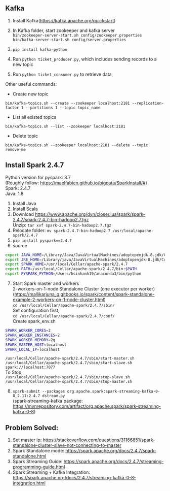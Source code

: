 ## Kafka
1. Install Kafka(https://kafka.apache.org/quickstart)
2. In Kafka folder, start zookeeper and kafka server  
```bin/zookeeper-server-start.sh config/zookeeper.properties```  
```bin/kafka-server-start.sh config/server.properties```

3. ```pip install kafka-python```
4. Run ```python ticket_producer.py```, which includes sending records to a new topic
5. Run ```python ticket_consumer.py``` to retrieve data


Other useful commands:
* Create new topic

```bin/kafka-topics.sh --create --zookeeper localhost:2181 --replication-factor 1 --partitions 1 --topic topic_name```
* List all existed topics

```bin/kafka-topics.sh --list --zookeeper localhost:2181```
* Delete topic

```bin/kafka-topics.sh --zookeeper localhost:2181 --delete --topic remove-me```


## Install Spark 2.4.7
Python version for pyspark: 3.7  
(Roughly follow: https://maelfabien.github.io/bigdata/SparkInstall/#)  
Spark: 2.4.7  
Java: 1.8  

1. Install Java
2. Install Scala
3. Download https://www.apache.org/dyn/closer.lua/spark/spark-2.4.7/spark-2.4.7-bin-hadoop2.7.tgz  
Unzip: ```tar xvf spark-2.4.7-bin-hadoop2.7.tgz```
4. Relocate folder: ```mv spark-2.4.7-bin-hadoop2.7 /usr/local/apache-spark/2.4.7```
5. ```pip install pyspark==2.4.7```
6. source  
```bash
export JAVA_HOME=/Library/Java/JavaVirtualMachines/adoptopenjdk-8.jdk/Contents/Home
export JRE_HOME=/Library/java/JavaVirtualMachines/adoptopenjdk-8.jdk/Contents/Home/jre/
export SPARK_HOME=/usr/local/Cellar/apache-spark/2.4.7
export PATH=/usr/local/Cellar/apache-spark/2.4.7/bin:$PATH
export PYSPARK_PYTHON=/Users/hsinhanh19/anaconda3/bin/python
```

7. Start Spark master and workers  
  2-workers-on-1-node Standalone Cluster (one executor per worker)  
  (https://mallikarjuna_g.gitbooks.io/spark/content/spark-standalone-example-2-workers-on-1-node-cluster.html)  
  ```cd /usr/local/Cellar/apache-spark/2.4.7/sbin/```  
  Set configuration first,  
  ```cd /usr/local/Cellar/apache-spark/2.4.7/conf/```  
  Create spark_env.sh  
  ```bash  
  SPARK_WORKER_CORES=2
  SPARK_WORKER_INSTANCES=2
  SPARK_WORKER_MEMORY=2g
  SPARK_MASTER_HOST=localhost
  SPARK_LOCAL_IP=localhost
  ```
  ```/usr/local/Cellar/apache-spark/2.4.7/sbin/start-master.sh```  
  ```/usr/local/Cellar/apache-spark/2.4.7/sbin/start-slave.sh spark://localhost:7077```   
  To Stop,  
  ```/usr/local/Cellar/apache-spark/2.4.7/sbin/stop-slave.sh```  
  ```/usr/local/Cellar/apache-spark/2.4.7/sbin/stop-master.sh``` 
  
8. ```spark-submit --packages org.apache.spark:spark-streaming-kafka-0-8_2.11:2.4.7 dstream.py```  
  (spark-streaming-kafka package: https://mvnrepository.com/artifact/org.apache.spark/spark-streaming-kafka-0-8)


## Problem Solved:
1. Set master ip: https://stackoverflow.com/questions/31166851/spark-standalone-cluster-slave-not-connecting-to-master  
2. Spark Standalone mode: https://spark.apache.org/docs/2.4.7/spark-standalone.html  
3. Spark Streaming Guide: https://spark.apache.org/docs/2.4.7/streaming-programming-guide.html  
4. Spark Streaming + Kafka Integration: https://spark.apache.org/docs/2.4.7/streaming-kafka-0-8-integration.html
